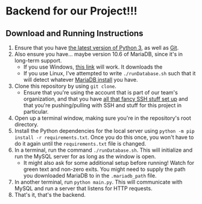 # Backend for our Project!!!

## Download and Running Instructions

1. Ensure that you have [the latest version of Python 3](https://www.python.org/downloads/), as well as [Git](https://git-scm.com/downloads).
1. Also ensure you have... maybe version 10.6 of MariaDB, since it's in long-term support.
	- If you use Windows, [this link](https://mariadb.org/download/?t=mariadb&p=mariadb&r=10.6.10&os=windows&cpu=x86_64&pkg=zip) will work. It downloads the 
	- If you use Linux, I've attempted to write `./runDatabase.sh` such that it will detect whatever [MariaDB install](https://mariadb.org/download/) you have.
1. Clone this repository by using `git clone`.
	- Ensure that you're using the account that is part of our team's organization, and that you have [all that fancy SSH stuff set up](https://docs.github.com/en/authentication/connecting-to-github-with-ssh) and that you're pushing/pulling with SSH and stuff for this project in particular.
1. Open up a terminal window, making sure you're in the repository's root directory.
1. Install the Python dependencies for the local server using `python -m pip install -r requirements.txt`. Once you do this once, you won't have to do it again until the `requirements.txt` file is changed.
1. In a terminal, run the command `./runDatabase.sh`. This will initialize and run the MySQL server for as long as the window is open.
	- It might also ask for some additional setup before running! Watch for green text and non-zero exits. You might need to supply the path you downloaded MariaDB to in the `.mariadb_path` file.
1. In another terminal, run `python main.py`. This will communicate with MySQL and run a server that listens for HTTP requests.
1. That's it, that's the backend.